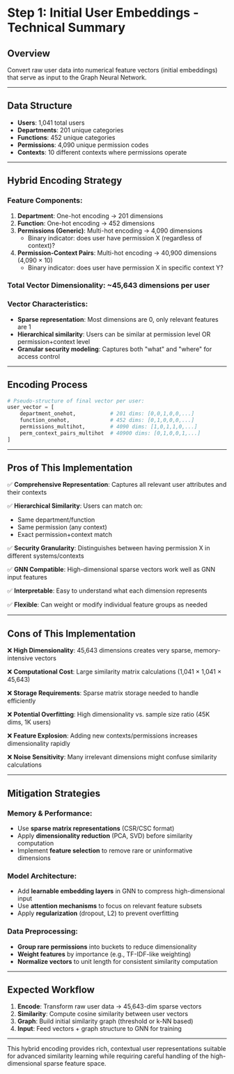 

# Step 1: Initial User Embeddings - Technical Summary

## **Overview**

Convert raw user data into numerical feature vectors (initial embeddings) that serve as input to the Graph Neural Network.

***

## **Data Structure**

- **Users**: 1,041 total users
- **Departments**: 201 unique categories
- **Functions**: 452 unique categories
- **Permissions**: 4,090 unique permission codes
- **Contexts**: 10 different contexts where permissions operate

***

## **Hybrid Encoding Strategy**

### **Feature Components:**

1. **Department**: One-hot encoding → 201 dimensions
2. **Function**: One-hot encoding → 452 dimensions
3. **Permissions (Generic)**: Multi-hot encoding → 4,090 dimensions
    - Binary indicator: does user have permission X (regardless of context)?
4. **Permission-Context Pairs**: Multi-hot encoding → 40,900 dimensions (4,090 × 10)
    - Binary indicator: does user have permission X in specific context Y?

### **Total Vector Dimensionality**: ~45,643 dimensions per user

### **Vector Characteristics:**

- **Sparse representation**: Most dimensions are 0, only relevant features are 1
- **Hierarchical similarity**: Users can be similar at permission level OR permission+context level
- **Granular security modeling**: Captures both "what" and "where" for access control

***

## **Encoding Process**

```python
# Pseudo-structure of final vector per user:
user_vector = [
    department_onehot,           # 201 dims: [0,0,1,0,0,...]
    function_onehot,             # 452 dims: [0,1,0,0,0,...]
    permissions_multihot,        # 4090 dims: [1,0,1,1,0,...]
    perm_context_pairs_multihot  # 40900 dims: [0,1,0,0,1,...]
]
```


***

## **Pros of This Implementation**

✅ **Comprehensive Representation**: Captures all relevant user attributes and their contexts

✅ **Hierarchical Similarity**: Users can match on:

- Same department/function
- Same permission (any context)
- Exact permission+context match

✅ **Security Granularity**: Distinguishes between having permission X in different systems/contexts

✅ **GNN Compatible**: High-dimensional sparse vectors work well as GNN input features

✅ **Interpretable**: Easy to understand what each dimension represents

✅ **Flexible**: Can weight or modify individual feature groups as needed

***

## **Cons of This Implementation**

❌ **High Dimensionality**: 45,643 dimensions creates very sparse, memory-intensive vectors

❌ **Computational Cost**: Large similarity matrix calculations (1,041 × 1,041 × 45,643)

❌ **Storage Requirements**: Sparse matrix storage needed to handle efficiently

❌ **Potential Overfitting**: High dimensionality vs. sample size ratio (45K dims, 1K users)

❌ **Feature Explosion**: Adding new contexts/permissions increases dimensionality rapidly

❌ **Noise Sensitivity**: Many irrelevant dimensions might confuse similarity calculations

***

## **Mitigation Strategies**

### **Memory \& Performance:**

- Use **sparse matrix representations** (CSR/CSC format)
- Apply **dimensionality reduction** (PCA, SVD) before similarity computation
- Implement **feature selection** to remove rare or uninformative dimensions


### **Model Architecture:**

- Add **learnable embedding layers** in GNN to compress high-dimensional input
- Use **attention mechanisms** to focus on relevant feature subsets
- Apply **regularization** (dropout, L2) to prevent overfitting


### **Data Preprocessing:**

- **Group rare permissions** into buckets to reduce dimensionality
- **Weight features** by importance (e.g., TF-IDF-like weighting)
- **Normalize vectors** to unit length for consistent similarity computation

***

## **Expected Workflow**

1. **Encode**: Transform raw user data → 45,643-dim sparse vectors
2. **Similarity**: Compute cosine similarity between user vectors
3. **Graph**: Build initial similarity graph (threshold or k-NN based)
4. **Input**: Feed vectors + graph structure to GNN for training

***

This hybrid encoding provides rich, contextual user representations suitable for advanced similarity learning while requiring careful handling of the high-dimensional sparse feature space.

